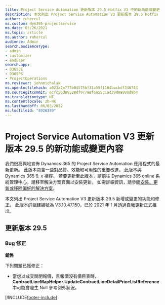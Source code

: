 ```yaml
---
title: Project Service Automation 更新版本 29.5 Hotfix V3 中的新功能或變更
description: 本文列出 Project Service Automation V3 更新版本 29.5 Hotfix 中提供的功能和修正。
author: ruhercul
ms.custom: dyn365-projectservice
ms.date: 03/26/2021
ms.topic: article
ms.author: ruhercul
audience: Admin
search.audienceType:
- admin
- customizer
- enduser
search.app:
- D365CE
- D365PS
- ProjectOperations
ms.reviewer: johnmichalak
ms.openlocfilehash: a023a2e777b04575bf31a55f1104bacbdf346744
ms.sourcegitcommit: 6cfc50d89528df977a8f6a55c1ad39d99800d9b4
ms.translationtype: HT
ms.contentlocale: zh-HK
ms.lasthandoff: 06/03/2022
ms.locfileid: "8926389"
---
```

# <a name="whats-new-or-changed-in-project-service-automation-update-release-295-v3"></a>Project Service Automation V3 更新版本 29.5 的新功能或變更內容

我們很高興地宣佈 Dynamics 365 的 Project Service Automation 應用程式的最新更新。 此版本包含一些對品質、效能和可用性的重要改進。 此版本與 Dynamics 365 9. x 相容。 若要更新至此版本，請前往 Dynamics 365 online 系統管理中心，請移至解決方案頁面以安裝更新。 如需詳細資訊，請參閱[安裝、更新或移除偏好的解決方案](/power-platform/admin/install-remove-preferred-solution)。

本文列出 Project Service Automation V3 更新版本 29.5 新增或變更的功能和修正。 此版本的組建編號為 V3.10.47.150，已於 2021 年 1 月透過自我更新正式推出。

## <a name="update-release-295"></a>更新版本 29.5

### <a name="bug-fixes"></a>Bug 修正


**銷售**

下列問題已獲修正：

- 當您以成交關閉報價，且報價沒有價目表時，**ContractLineMapHelper.UpdateContractLineDetailPriceListReference** 中可能會發生 Null 參考例外狀況。


[!INCLUDE[footer-include](../includes/footer-banner.md)]
